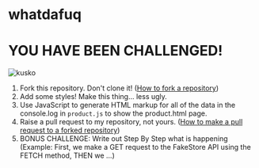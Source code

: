 # whatdafuq

# YOU HAVE BEEN CHALLENGED!

![kusko](https://media.giphy.com/media/GzeASHCqjvLbOgD0bC/giphy.gif?cid=790b7611kc8qgl2pnxysivohfb5c0t3rawu4jxz9odivatlc&ep=v1_gifs_search&rid=giphy.gif&ct=g)

1. Fork this repository. Don't clone it! ([How to fork a repository](https://docs.github.com/en/pull-requests/collaborating-with-pull-requests/working-with-forks/fork-a-repo))
2. Add some styles! Make this thing... less ugly.
3. Use JavaScript to generate HTML markup for all of the data in the console.log in `product.js` to show the product.html page.
4. Raise a pull request to my repository, not yours. ([How to make a pull request to a forked repository](https://docs.github.com/en/pull-requests/collaborating-with-pull-requests/proposing-changes-to-your-work-with-pull-requests/creating-a-pull-request-from-a-fork))
5. BONUS CHALLENGE: Write out Step By Step what is happening (Example: First, we make a GET request to the FakeStore API using the FETCH method, THEN we ...)
